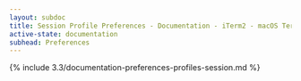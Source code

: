 ```yaml
---
layout: subdoc
title: Session Profile Preferences - Documentation - iTerm2 - macOS Terminal Replacement
active-state: documentation
subhead: Preferences
---
```

{% include 3.3/documentation-preferences-profiles-session.md %}
